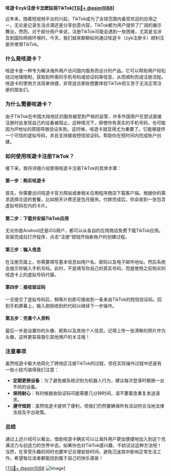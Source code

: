 **吱遊卡zyk注册卡怎麽註冊TikTok[[TG💪+ @esim1088](https://t.me/s/esim1088)]**

近年来，随着短视频平台的兴起，TikTok成为了全球范围内备受欢迎的应用之一。无论是记录生活点滴还是分享创意内容，TikTok都为用户提供了广阔的展示舞台。然而，对于部分用户来说，注册TikTok可能会遇到一些困难，尤其是当涉及到国际网络环境时。今天，我们就来聊聊如何通过吱遊卡（zyk注册卡）顺利注册并使用TikTok。

### 什么是吱遊卡？

吱遊卡是一种专为解决海外用户访问国内服务而设计的产品。它可以帮助用户轻松绕过地理限制，获取到所需的手机号码或验证码等信息，从而顺利完成注册流程。吱遊卡的使用方法简单快捷，非常适合那些想要体验TikTok但又苦于无法正常注册的朋友们。

### 为什么需要吱遊卡？

由于TikTok在中国大陆地区的服务器受到严格的监管，许多外国用户在尝试直接注册时会发现自己的设备被阻止。这种情况下，即使你有真实的手机号码，也可能因为IP地址的原因导致验证失败。这时候，吱遊卡就显得尤为重要了。它能够提供一个可信的虚拟号码，并且支持接收短信验证码，帮助你在短时间内完成账户创建。

### 如何使用吱遊卡注册TikTok？

接下来，我将详细介绍使用吱遊卡注册TikTok的具体步骤：

#### 第一步：购买吱遊卡

首先，你需要访问吱遊卡官方网站或者相关应用程序商店下载客户端。根据你的需求选择合适的套餐，比如按天计费还是包月服务。付款完成后，你会收到一张包含虚拟号码在内的卡片。

#### 第二步：下载并安装TikTok应用

无论你是Android还是iOS用户，都可以从各自的应用商店免费下载TikTok应用。安装完成后打开程序，点击“注册”按钮开始新账户的创建过程。

#### 第三步：输入信息

在注册页面上，你需要填写基本信息如用户名、密码以及电子邮件地址。然后系统会提示你输入手机号码。此时，不是填写你自己的真实号码，而是使用之前购买的吱遊卡上的虚拟号码代替。

#### 第四步：接收验证码

一旦提交了虚拟号码后，稍等片刻即可接收到一条来自TikTok的短信验证码。回到手机屏幕上，输入刚刚收到的代码以继续下一步操作。

#### 第五步：完善个人资料

最后一步是设置你的头像、昵称以及其他个人信息。记得上传一张清晰的照片作为头像，这样更容易吸引其他用户的关注哦！

### 注意事项

虽然吱遊卡极大地简化了跨地区注册TikTok的过程，但在实际操作过程中还是有一些小技巧值得我们注意：

- **定期更换设备**：为了避免被系统识别为机器人行为，建议每次登录时都换一台不同的设备。
- **保持耐心**：有时候接收验证码可能需要几分钟时间，请不要着急重复发送请求。
- **遵守规则**：虽然吱遊卡提供了便利，但我们仍然要确保所有活动符合当地法律法规及平台政策。

### 总结

通过上述介绍可以看出，借助吱遊卡确实可以让海外用户更加便捷地加入到这个充满活力与创造力的世界中去。如果你也对TikTok感兴趣，不妨试试这种方法吧！当然，在享受乐趣的同时也要牢记合理安排时间，避免沉迷其中影响正常生活工作。希望每位读者都能找到属于自己的快乐源泉！

[[TG💪+ @esim1088](https://t.me/s/esim1088) ![Image](https://i.postimg.cc/4NQfJmqS/Snipaste-2025-05-13-00-14-12.png)]